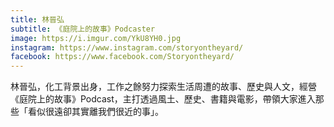 ```yaml
---
title: 林晉弘
subtitle: 《庭院上的故事》Podcaster
image: https://i.imgur.com/YkU8YH0.jpg
instagram: https://www.instagram.com/storyontheyard/
facebook: https://www.facebook.com/Storyontheyard/
---
```

林晉弘，化工背景出身，工作之餘努力探索生活周遭的故事、歷史與人文，經營《庭院上的故事》Podcast，主打透過風土、歷史、書籍與電影，帶領大家進入那些「看似很遠卻其實離我們很近的事」。
